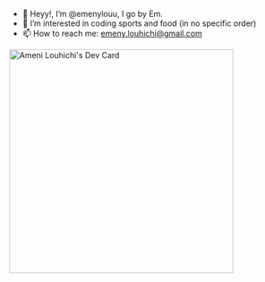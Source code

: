 - 👋 Heyy!, I’m @emenylouu, I go by Em.
- 👀 I’m interested in coding sports and food (in no specific order)
- 📫 How to reach me: emeny.louhichi@gmail.com

<a href="https://app.daily.dev/Emeny"><img src="https://api.daily.dev/devcards/b2c7cfd12e04438481e09c5f982cda08.png?r=fly" width="400" alt="Ameni Louhichi's Dev Card"/></a> 

